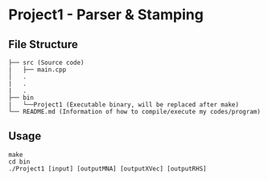 # Project1 - Parser & Stamping
## File Structure
```
├── src (Source code)
|   ├── main.cpp
│   .
|   .
|   .
├── bin
|   └──Project1 (Executable binary, will be replaced after make)
└── README.md (Information of how to compile/execute my codes/program)
```
## Usage
```
make
cd bin
./Project1 [input] [outputMNA] [outputXVec] [outputRHS]
```